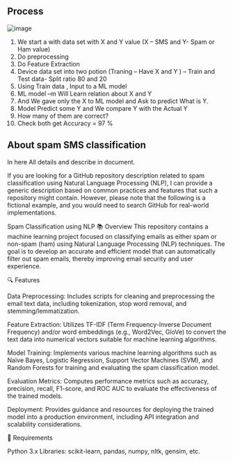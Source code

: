 ## Process

![image](https://github.com/778569/Spam-Classification-using-NLP/assets/52319671/e624305d-7f1b-4f98-883f-27c89a318447)<br>
1.	We start a with data set with X and Y value (X – SMS and Y- Spam or Ham value)<br>
2.	Do preprocessing <br>
3.	Do Feature Extraction<br>
4.	Device data set into two potion (Traning – Have X and Y ) – Train and Test data- Split ratio 80 and 20<br>
5.	Using Train data , Input to a ML model<br>
6.	ML model –m Will Learn relation about X and Y<br>
7.	And We gave only the X to ML model and Ask to predict What is Y.
8.	Model Predict some Y and We compare Y with the Actual Y
9.	How many of them are correct?
10.	Check both get Accuracy  = 97 %


## About spam SMS classification

In here All details and describe in document. 


If you are looking for a GitHub repository description related to spam classification using Natural Language Processing (NLP), I can provide a generic description based on common practices and features that such a repository might contain. However, please note that the following is a fictional example, and you would need to search GitHub for real-world implementations.

Spam Classification using NLP
📚 Overview
This repository contains a machine learning project focused on classifying emails as either spam or non-spam (ham) using Natural Language Processing (NLP) techniques. The goal is to develop an accurate and efficient model that can automatically filter out spam emails, thereby improving email security and user experience.

🔍 Features

Data Preprocessing: Includes scripts for cleaning and preprocessing the email text data, including tokenization, stop word removal, and stemming/lemmatization.

Feature Extraction: Utilizes TF-IDF (Term Frequency-Inverse Document Frequency) and/or word embeddings (e.g., Word2Vec, GloVe) to convert the text data into numerical vectors suitable for machine learning algorithms.

Model Training: Implements various machine learning algorithms such as Naïve Bayes, Logistic Regression, Support Vector Machines (SVM), and Random Forests for training and evaluating the spam classification model.

Evaluation Metrics: Computes performance metrics such as accuracy, precision, recall, F1-score, and ROC AUC to evaluate the effectiveness of the trained models.

Deployment: Provides guidance and resources for deploying the trained model into a production environment, including API integration and scalability considerations.

🔧 Requirements

Python 3.x
Libraries: scikit-learn, pandas, numpy, nltk, gensim, etc.
